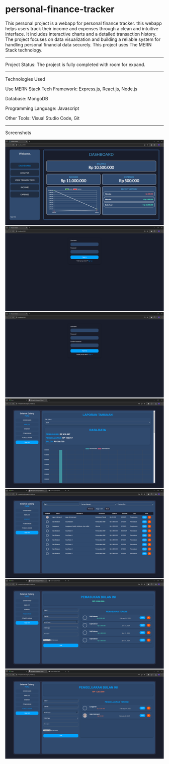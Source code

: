 # personal-finance-tracker

This personal project is a webapp for personal finance tracker. this webapp helps users track their income and expenses through a clean and intuitive interface. It includes interactive charts and a detailed transaction history. The project focuses on data visualization and building a reliable system for handling personal financial data securely. This project uses The MERN Stack technology.

---------------

Project Status: The project is fully completed with room for expand.

----------------

Technologies Used

Use MERN Stack Tech
Framework: Express.js, React.js, Node.js

Database: MongoDB

Programming Language: Javascript

Other Tools: Visual Studio Code, Git

------------

Screenshots

![Menu dasbor](Screenshot/dasbor.png)
![Menu login](Screenshot/login.png)
![Menu registrasi](Screenshot/registrasi.png)
![Menu analisis](Screenshot/analisis.png)
![Menu riwayat](Screenshot/riwayat.png)
![Menu pemasukan](Screenshot/pemasukan.png)
![Menu pengeluaran](Screenshot/pengeluaran.png)
